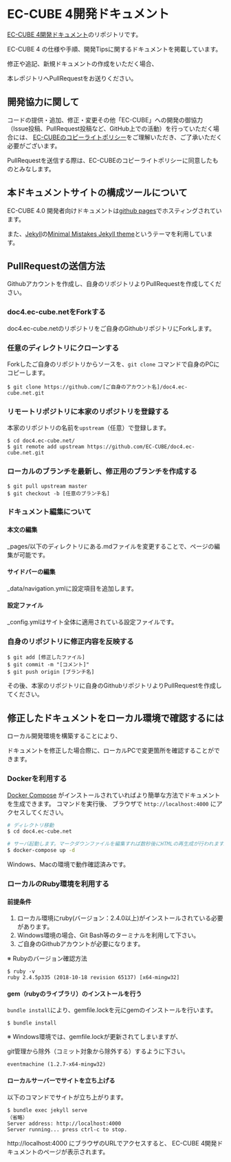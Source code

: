 # EC-CUBE 4開発ドキュメント

[EC-CUBE 4開発ドキュメント](https://doc4.ec-cube.net/)のリポジトリです。

EC-CUBE 4 の仕様や手順、開発Tipsに関するドキュメントを掲載しています。

修正や追記、新規ドキュメントの作成をいただく場合、

本レポジトリへPullRequestをお送りください。


## 開発協力に関して

コードの提供・追加、修正・変更その他「EC-CUBE」への開発の御協力（Issue投稿、PullRequest投稿など、GitHub上での活動）を行っていただく場合には、
[EC-CUBEのコピーライトポリシー](https://github.com/EC-CUBE/ec-cube/wiki/EC-CUBE%E3%81%AE%E3%82%B3%E3%83%94%E3%83%BC%E3%83%A9%E3%82%A4%E3%83%88%E3%83%9D%E3%83%AA%E3%82%B7%E3%83%BC)をご理解いただき、ご了承いただく必要がございます。

PullRequestを送信する際は、EC-CUBEのコピーライトポリシーに同意したものとみなします。

## 本ドキュメントサイトの構成ツールについて

EC-CUBE 4.0 開発者向けドキュメントは[github pages](https://pages.github.com/)でホスティングされています。

また、[Jekyll](http://jekyllrb-ja.github.io/)の[Minimal Mistakes Jekyll theme](https://mmistakes.github.io/minimal-mistakes/)というテーマを利用しています。

## PullRequestの送信方法

Githubアカウントを作成し、自身のリポジトリよりPullRequestを作成してください。

### doc4.ec-cube.netをForkする

doc4.ec-cube.netのリポジトリをご自身のGithubリポジトリにForkします。

### 任意のディレクトリにクローンする

Forkしたご自身のリポジトリからソースを、`git clone` コマンドで自身のPCにコピーします。

```
$ git clone https://github.com/[ご自身のアカウント名]/doc4.ec-cube.net.git
```

### リモートリポジトリに本家のリポジトリを登録する

本家のリポジトリの名前を`upstream`（任意）で登録します。

```
$ cd doc4.ec-cube.net/
$ git remote add upstream https://github.com/EC-CUBE/doc4.ec-cube.net.git
```

### ローカルのブランチを最新し、修正用のブランチを作成する
```
$ git pull upstream master
$ git checkout -b [任意のブランチ名]
```

### ドキュメント編集について

#### 本文の編集

_pages/以下のディレクトリにある.mdファイルを変更することで、ページの編集が可能です。

#### サイドバーの編集

_data/navigation.ymlに設定項目を追加します。

#### 設定ファイル

_config.ymlはサイト全体に適用されている設定ファイルです。

### 自身のリポジトリに修正内容を反映する

```
$ git add [修正したファイル]
$ git commit -m "[コメント]"
$ git push origin [ブランチ名]
```

その後、本家のリポジトリに自身のGithubリポジトリよりPullRequestを作成してください。



## 修正したドキュメントをローカル環境で確認するには

ローカル開発環境を構築することにより、

ドキュメントを修正した場合際に、ローカルPCで変更箇所を確認することができます。

### Dockerを利用する

[Docker Compose](http://docs.docker.jp/compose/toc.html) がインストールされていればより簡単な方法でドキュメントを生成できます。
コマンドを実行後、 ブラウザで `http://localhost:4000` にアクセスしてください。

```bash
# ディレクトリ移動
$ cd doc4.ec-cube.net

# サーバ起動します。マークダウンファイルを編集すれば数秒後にHTMLの再生成が行われます。
$ docker-compose up -d
```
Windows、Macの環境で動作確認済みです。

### ローカルのRuby環境を利用する

#### 前提条件

1. ローカル環境にruby(バージョン：2.4.0以上)がインストールされている必要があります。
2. Windows環境の場合、Git Bash等のターミナルを利用して下さい。
3. ご自身のGithubアカウントが必要になります。

※ Rubyのバージョン確認方法

```
$ ruby -v
ruby 2.4.5p335 (2018-10-18 revision 65137) [x64-mingw32]
```

#### gem（rubyのライブラリ）のインストールを行う

`bundle install`により、gemfile.lockを元にgemのインストールを行います。

```
$ bundle install
```

※ Windows環境では、gemfile.lockが更新されてしまいますが、

git管理から除外（コミット対象から除外する）するように下さい。

```
eventmachine (1.2.7-x64-mingw32)
```
#### ローカルサーバーでサイトを立ち上げる

以下のコマンドでサイトが立ち上がります。

```
$ bundle exec jekyll serve
（省略）
Server address: http://localhost:4000
Server running... press ctrl-c to stop.
```

http://localhost:4000 にブラウザのURLでアクセスすると、
EC-CUBE 4開発ドキュメントのページが表示されます。
